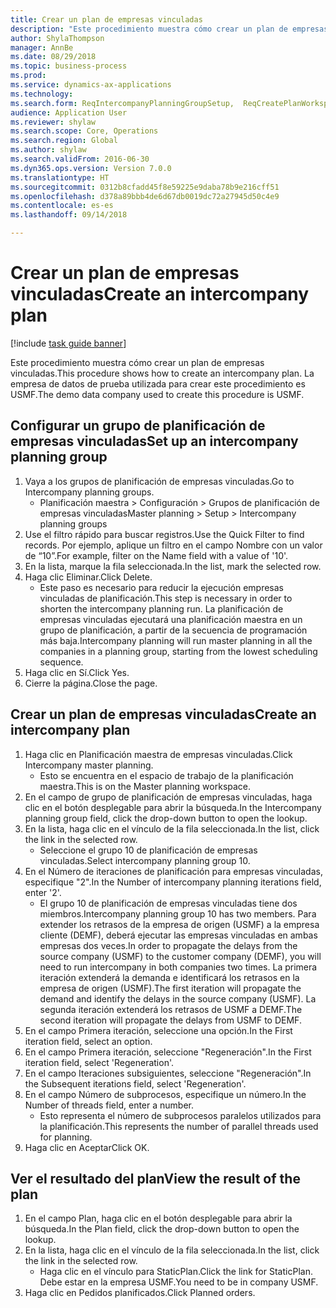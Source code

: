 ```yaml
--- 
title: Crear un plan de empresas vinculadas
description: "Este procedimiento muestra cómo crear un plan de empresas vinculadas."
author: ShylaThompson
manager: AnnBe
ms.date: 08/29/2018
ms.topic: business-process
ms.prod: 
ms.service: dynamics-ax-applications
ms.technology: 
ms.search.form: ReqIntercompanyPlanningGroupSetup,  ReqCreatePlanWorkspace
audience: Application User
ms.reviewer: shylaw
ms.search.scope: Core, Operations
ms.search.region: Global
ms.author: shylaw
ms.search.validFrom: 2016-06-30
ms.dyn365.ops.version: Version 7.0.0
ms.translationtype: HT
ms.sourcegitcommit: 0312b8cfadd45f8e59225e9daba78b9e216cff51
ms.openlocfilehash: d378a89bbb4de6d67db0019dc72a27945d50c4e9
ms.contentlocale: es-es
ms.lasthandoff: 09/14/2018

---
```

# <a name="create-an-intercompany-plan"></a><span data-ttu-id="c9a02-103">Crear un plan de empresas vinculadas</span><span class="sxs-lookup"><span data-stu-id="c9a02-103">Create an intercompany plan</span></span>

[!include [task guide banner](../../includes/task-guide-banner.md)]

<span data-ttu-id="c9a02-104">Este procedimiento muestra cómo crear un plan de empresas vinculadas.</span><span class="sxs-lookup"><span data-stu-id="c9a02-104">This procedure shows how to create an intercompany plan.</span></span> <span data-ttu-id="c9a02-105">La empresa de datos de prueba utilizada para crear este procedimiento es USMF.</span><span class="sxs-lookup"><span data-stu-id="c9a02-105">The demo data company used to create this procedure is USMF.</span></span>


## <a name="set-up-an-intercompany-planning-group"></a><span data-ttu-id="c9a02-106">Configurar un grupo de planificación de empresas vinculadas</span><span class="sxs-lookup"><span data-stu-id="c9a02-106">Set up an intercompany planning group</span></span> 
1. <span data-ttu-id="c9a02-107">Vaya a los grupos de planificación de empresas vinculadas.</span><span class="sxs-lookup"><span data-stu-id="c9a02-107">Go to Intercompany planning groups.</span></span>
    * <span data-ttu-id="c9a02-108">Planificación maestra > Configuración > Grupos de planificación de empresas vinculadas</span><span class="sxs-lookup"><span data-stu-id="c9a02-108">Master planning > Setup > Intercompany planning groups</span></span>  
2. <span data-ttu-id="c9a02-109">Use el filtro rápido para buscar registros.</span><span class="sxs-lookup"><span data-stu-id="c9a02-109">Use the Quick Filter to find records.</span></span> <span data-ttu-id="c9a02-110">Por ejemplo, aplique un filtro en el campo Nombre con un valor de “10”.</span><span class="sxs-lookup"><span data-stu-id="c9a02-110">For example, filter on the Name field with a value of '10'.</span></span>
3. <span data-ttu-id="c9a02-111">En la lista, marque la fila seleccionada.</span><span class="sxs-lookup"><span data-stu-id="c9a02-111">In the list, mark the selected row.</span></span>
4. <span data-ttu-id="c9a02-112">Haga clic Eliminar.</span><span class="sxs-lookup"><span data-stu-id="c9a02-112">Click Delete.</span></span>
    * <span data-ttu-id="c9a02-113">Este paso es necesario para reducir la ejecución empresas vinculadas de planificación.</span><span class="sxs-lookup"><span data-stu-id="c9a02-113">This step is necessary in order to shorten the intercompany planning run.</span></span>   <span data-ttu-id="c9a02-114">La planificación de empresas vinculadas ejecutará una planificación maestra en un grupo de planificación, a partir de la secuencia de programación más baja.</span><span class="sxs-lookup"><span data-stu-id="c9a02-114">Intercompany planning will run master planning in all the companies in a planning group, starting from the lowest scheduling sequence.</span></span>  
5. <span data-ttu-id="c9a02-115">Haga clic en Sí.</span><span class="sxs-lookup"><span data-stu-id="c9a02-115">Click Yes.</span></span>
6. <span data-ttu-id="c9a02-116">Cierre la página.</span><span class="sxs-lookup"><span data-stu-id="c9a02-116">Close the page.</span></span>

## <a name="create-an-intercompany-plan"></a><span data-ttu-id="c9a02-117">Crear un plan de empresas vinculadas</span><span class="sxs-lookup"><span data-stu-id="c9a02-117">Create an intercompany plan</span></span>
1. <span data-ttu-id="c9a02-118">Haga clic en Planificación maestra de empresas vinculadas.</span><span class="sxs-lookup"><span data-stu-id="c9a02-118">Click Intercompany master planning.</span></span>
    * <span data-ttu-id="c9a02-119">Esto se encuentra en el espacio de trabajo de la planificación maestra.</span><span class="sxs-lookup"><span data-stu-id="c9a02-119">This is on the Master planning workspace.</span></span>  
2. <span data-ttu-id="c9a02-120">En el campo de grupo de planificación de empresas vinculadas, haga clic en el botón desplegable para abrir la búsqueda.</span><span class="sxs-lookup"><span data-stu-id="c9a02-120">In the Intercompany planning group field, click the drop-down button to open the lookup.</span></span>
3. <span data-ttu-id="c9a02-121">En la lista, haga clic en el vínculo de la fila seleccionada.</span><span class="sxs-lookup"><span data-stu-id="c9a02-121">In the list, click the link in the selected row.</span></span>
    * <span data-ttu-id="c9a02-122">Seleccione el grupo 10 de planificación de empresas vinculadas.</span><span class="sxs-lookup"><span data-stu-id="c9a02-122">Select intercompany planning group 10.</span></span>  
4. <span data-ttu-id="c9a02-123">En el Número de iteraciones de planificación para empresas vinculadas, especifique "2".</span><span class="sxs-lookup"><span data-stu-id="c9a02-123">In the Number of intercompany planning iterations field, enter '2'.</span></span>
    * <span data-ttu-id="c9a02-124">El grupo 10 de planificación de empresas vinculadas tiene dos miembros.</span><span class="sxs-lookup"><span data-stu-id="c9a02-124">Intercompany planning group 10 has two members.</span></span> <span data-ttu-id="c9a02-125">Para extender los retrasos de la empresa de origen (USMF) a la empresa cliente (DEMF), deberá ejecutar las empresas vinculadas en ambas empresas dos veces.</span><span class="sxs-lookup"><span data-stu-id="c9a02-125">In order to propagate the delays from the source company (USMF) to the customer company (DEMF), you will need to run intercompany in both companies two times.</span></span> <span data-ttu-id="c9a02-126">La primera iteración extenderá la demanda e identificará los retrasos en la empresa de origen (USMF).</span><span class="sxs-lookup"><span data-stu-id="c9a02-126">The first iteration will propagate the demand and identify the delays in the source company (USMF).</span></span> <span data-ttu-id="c9a02-127">La segunda iteración extenderá los retrasos de USMF a DEMF.</span><span class="sxs-lookup"><span data-stu-id="c9a02-127">The second iteration will propagate the delays from USMF to DEMF.</span></span>  
5. <span data-ttu-id="c9a02-128">En el campo Primera iteración, seleccione una opción.</span><span class="sxs-lookup"><span data-stu-id="c9a02-128">In the First iteration field, select an option.</span></span>
6. <span data-ttu-id="c9a02-129">En el campo Primera iteración, seleccione "Regeneración".</span><span class="sxs-lookup"><span data-stu-id="c9a02-129">In the First iteration field, select 'Regeneration'.</span></span>
7. <span data-ttu-id="c9a02-130">En el campo Iteraciones subsiguientes, seleccione "Regeneración".</span><span class="sxs-lookup"><span data-stu-id="c9a02-130">In the Subsequent iterations field, select 'Regeneration'.</span></span>
8. <span data-ttu-id="c9a02-131">En el campo Número de subprocesos, especifique un número.</span><span class="sxs-lookup"><span data-stu-id="c9a02-131">In the Number of threads field, enter a number.</span></span>
    * <span data-ttu-id="c9a02-132">Esto representa el número de subprocesos paralelos utilizados para la planificación.</span><span class="sxs-lookup"><span data-stu-id="c9a02-132">This represents the number of parallel threads used for planning.</span></span>  
9. <span data-ttu-id="c9a02-133">Haga clic en Aceptar</span><span class="sxs-lookup"><span data-stu-id="c9a02-133">Click OK.</span></span>

## <a name="view-the-result-of-the-plan"></a><span data-ttu-id="c9a02-134">Ver el resultado del plan</span><span class="sxs-lookup"><span data-stu-id="c9a02-134">View the result of the plan</span></span>
1. <span data-ttu-id="c9a02-135">En el campo Plan, haga clic en el botón desplegable para abrir la búsqueda.</span><span class="sxs-lookup"><span data-stu-id="c9a02-135">In the Plan field, click the drop-down button to open the lookup.</span></span>
2. <span data-ttu-id="c9a02-136">En la lista, haga clic en el vínculo de la fila seleccionada.</span><span class="sxs-lookup"><span data-stu-id="c9a02-136">In the list, click the link in the selected row.</span></span>
    * <span data-ttu-id="c9a02-137">Haga clic en el vínculo para StaticPlan.</span><span class="sxs-lookup"><span data-stu-id="c9a02-137">Click the link for StaticPlan.</span></span> <span data-ttu-id="c9a02-138">Debe estar en la empresa USMF.</span><span class="sxs-lookup"><span data-stu-id="c9a02-138">You need to be in company USMF.</span></span>  
3. <span data-ttu-id="c9a02-139">Haga clic en Pedidos planificados.</span><span class="sxs-lookup"><span data-stu-id="c9a02-139">Click Planned orders.</span></span>


